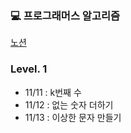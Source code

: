 ### 💻 프로그래머스 알고리즘
<a href="https://endurable-existence-f23.notion.site/d5e64c093fa14d098345116cca31b05f">노션</a>
### Level. 1
- 11/11 : k번째 수
- 11/12 : 없는 숫자 더하기
- 11/13 : 이상한 문자 만들기
